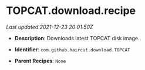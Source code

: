 # TOPCAT.download.recipe

_Last updated 2021-12-23 20:01:50Z_

- **Description**: Downloads latest TOPCAT disk image.

- **Identifier**: `com.github.haircut.download.TOPCAT`

- **Parent Recipes**: `None`
